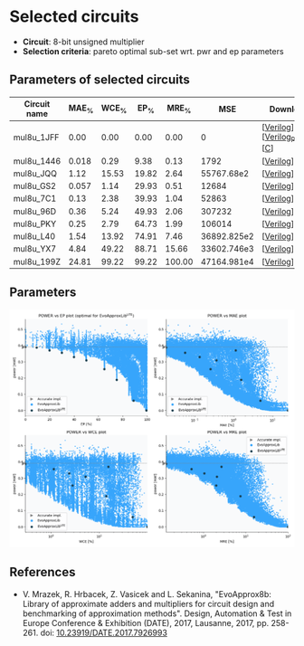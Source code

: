 
Selected circuits
===================
 - **Circuit**: 8-bit unsigned multiplier
 - **Selection criteria**: pareto optimal sub-set wrt. pwr and ep parameters

Parameters of selected circuits
----------------------------

| Circuit name | MAE<sub>%</sub> | WCE<sub>%</sub> | EP<sub>%</sub> | MRE<sub>%</sub> | MSE | Download |
| --- |  --- | --- | --- | --- | --- | --- | 
| mul8u_1JFF | 0.00 | 0.00 | 0.00 | 0.00 | 0 |  [[Verilog](mul8u_1JFF.v)] [[Verilog<sub>PDK45</sub>](mul8u_1JFF_pdk45.v)] [[C](mul8u_1JFF.c)] |
| mul8u_1446 | 0.018 | 0.29 | 9.38 | 0.13 | 1792 |  [[Verilog](mul8u_1446.v)]  [[C](mul8u_1446.c)] |
| mul8u_JQQ | 1.12 | 15.53 | 19.82 | 2.64 | 55767.68e2 |  [[Verilog](mul8u_JQQ.v)]  [[C](mul8u_JQQ.c)] |
| mul8u_GS2 | 0.057 | 1.14 | 29.93 | 0.51 | 12684 |  [[Verilog](mul8u_GS2.v)]  [[C](mul8u_GS2.c)] |
| mul8u_7C1 | 0.13 | 2.38 | 39.93 | 1.04 | 52863 |  [[Verilog](mul8u_7C1.v)]  [[C](mul8u_7C1.c)] |
| mul8u_96D | 0.36 | 5.24 | 49.93 | 2.06 | 307232 |  [[Verilog](mul8u_96D.v)]  [[C](mul8u_96D.c)] |
| mul8u_PKY | 0.25 | 2.79 | 64.73 | 1.99 | 106014 |  [[Verilog](mul8u_PKY.v)]  [[C](mul8u_PKY.c)] |
| mul8u_L40 | 1.54 | 13.92 | 74.91 | 7.46 | 36892.825e2 |  [[Verilog](mul8u_L40.v)]  [[C](mul8u_L40.c)] |
| mul8u_YX7 | 4.84 | 49.22 | 88.71 | 15.66 | 33602.746e3 |  [[Verilog](mul8u_YX7.v)]  [[C](mul8u_YX7.c)] |
| mul8u_199Z | 24.81 | 99.22 | 99.22 | 100.00 | 47164.981e4 |  [[Verilog](mul8u_199Z.v)]  [[C](mul8u_199Z.c)] |
    
Parameters
--------------
![Parameters figure](fig.png)

References
--------------
   - V. Mrazek, R. Hrbacek, Z. Vasicek and L. Sekanina, "EvoApprox8b: Library of approximate adders and multipliers for circuit design and benchmarking of approximation methods". Design, Automation & Test in Europe Conference & Exhibition (DATE), 2017, Lausanne, 2017, pp. 258-261. doi: [10.23919/DATE.2017.7926993](https://dx.doi.org/10.23919/DATE.2017.7926993)

             